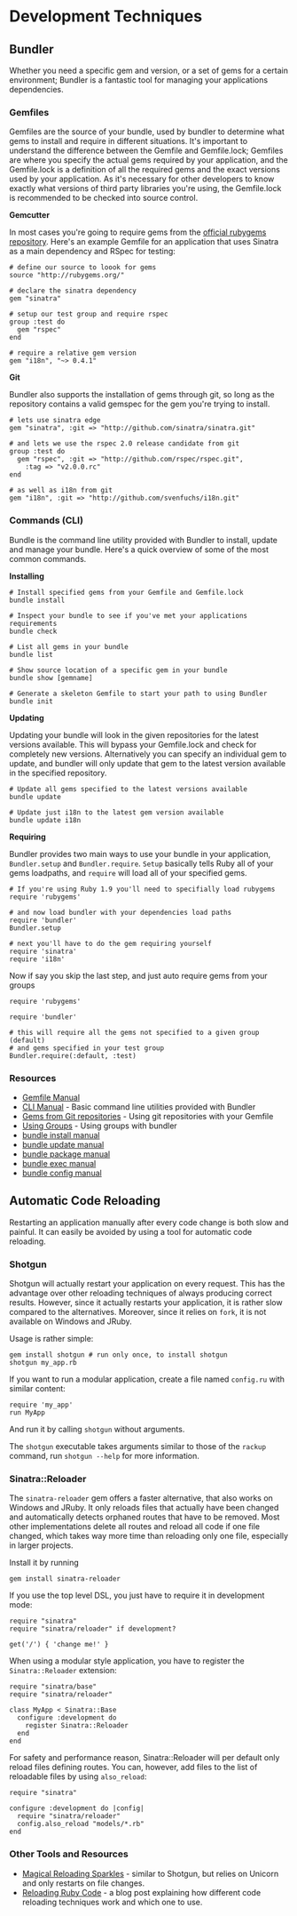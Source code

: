 Development Techniques
======================

Bundler
-------

Whether you need a specific gem and version, or a set of gems for a certain
environment; Bundler is a fantastic tool for managing your applications
dependencies.

### Gemfiles

Gemfiles are the source of your bundle, used by bundler to determine what gems
to install and require in different situations. It's important to understand
the difference between the Gemfile and Gemfile.lock; Gemfiles are where you
specify the actual gems required by your application, and the Gemfile.lock is a
definition of all the required gems and the exact versions used by your
application. As it's necessary for other developers to know exactly what
versions of third party libraries you're using, the Gemfile.lock is recommended
to be checked into source control. 

**Gemcutter**

In most cases you're going to require gems from the [official rubygems
repository](http://rubygems.org/). Here's an example Gemfile for an application
that uses Sinatra as a main dependency and RSpec for testing:

    # define our source to loook for gems
    source "http://rubygems.org/"

    # declare the sinatra dependency
    gem "sinatra" 

    # setup our test group and require rspec
    group :test do
      gem "rspec"
    end

    # require a relative gem version
    gem "i18n", "~> 0.4.1"

**Git**

Bundler also supports the installation of gems through git, so long as the
repository contains a valid gemspec for the gem you're trying to install.

    # lets use sinatra edge
    gem "sinatra", :git => "http://github.com/sinatra/sinatra.git"

    # and lets we use the rspec 2.0 release candidate from git
    group :test do
      gem "rspec", :git => "http://github.com/rspec/rspec.git", 
        :tag => "v2.0.0.rc"  
    end

    # as well as i18n from git
    gem "i18n", :git => "http://github.com/svenfuchs/i18n.git"

### Commands (CLI)

Bundle is the command line utility provided with Bundler to install, update and
manage your bundle. Here's a quick overview of some of the most common
commands.

**Installing**

    # Install specified gems from your Gemfile and Gemfile.lock
    bundle install 
   
    # Inspect your bundle to see if you've met your applications requirements
    bundle check

    # List all gems in your bundle
    bundle list

    # Show source location of a specific gem in your bundle
    bundle show [gemname]
    
    # Generate a skeleton Gemfile to start your path to using Bundler 
    bundle init

**Updating**

Updating your bundle will look in the given repositories for the latest
versions available. This will bypass your Gemfile.lock and check for completely
new versions. Alternatively you can specify an individual gem to update, and
bundler will only update that gem to the latest version available in the
specified repository.

    # Update all gems specified to the latest versions available
    bundle update

    # Update just i18n to the latest gem version available
    bundle update i18n

**Requiring**

Bundler provides two main ways to use your bundle in your application,
`Bundler.setup` and `Bundler.require`. `Setup` basically tells Ruby all
of your gems loadpaths, and `require` will load all of your specified gems.

    # If you're using Ruby 1.9 you'll need to specifially load rubygems
    require 'rubygems'

    # and now load bundler with your dependencies load paths
    require 'bundler'
    Bundler.setup

    # next you'll have to do the gem requiring yourself
    require 'sinatra'
    require 'i18n'

Now if say you skip the last step, and just auto require gems from your groups

    require 'rubygems'

    require 'bundler'
    
    # this will require all the gems not specified to a given group (default)
    # and gems specified in your test group
    Bundler.require(:default, :test)

###  Resources

*    [Gemfile Manual](http://gembundler.com/man/gemfile.5.html)
*    [CLI Manual](http://gembundler.com/man/bundle.1.html) - Basic command 
line utilities provided with Bundler
*    [Gems from Git repositories](http://gembundler.com/git.html) - Using git 
repositories with your Gemfile
*    [Using Groups](http://gembundler.com/groups.html) - Using groups with 
bundler
*    [bundle install manual](http://gembundler.com/man/bundle-install.1.html)
*    [bundle update manual](http://gembundler.com/man/bundle-update.1.html)
*    [bundle package manual](http://gembundler.com/man/bundle-package.1.html)
*    [bundle exec manual](http://gembundler.com/man/bundle-exec.1.html)
*    [bundle config manual](http://gembundler.com/man/bundle-config.1.html)

Automatic Code Reloading
------------------------

Restarting an application manually after every code change is both slow and
painful. It can easily be avoided by using a tool for automatic code reloading.

### Shotgun

Shotgun will actually restart your application on every request. This has the
advantage over other reloading techniques of always producing correct results.
However, since it actually restarts your application, it is rather slow
compared to the alternatives. Moreover, since it relies on `fork`, it is not
available on Windows and JRuby.

Usage is rather simple:

    gem install shotgun # run only once, to install shotgun
    shotgun my_app.rb

If you want to run a modular application, create a file named `config.ru` with
similar content:

    require 'my_app'
    run MyApp

And run it by calling `shotgun` without arguments.

The `shotgun` executable takes arguments similar to those of the `rackup`
command, run `shotgun --help` for more information.

### Sinatra::Reloader

The `sinatra-reloader` gem offers a faster alternative, that also works on
Windows and JRuby. It only reloads files that actually have been changed and
automatically detects orphaned routes that have to be removed. Most other
implementations delete all routes and reload all code if one file changed,
which takes way more time than reloading only one file, especially in larger
projects.

Install it by running

    gem install sinatra-reloader

If you use the top level DSL, you just have to require it in development mode:

    require "sinatra"
    require "sinatra/reloader" if development?
    
    get('/') { 'change me!' }

When using a modular style application, you have to register the
`Sinatra::Reloader` extension:

    require "sinatra/base"
    require "sinatra/reloader"
    
    class MyApp < Sinatra::Base
      configure :development do
        register Sinatra::Reloader
      end
    end

For safety and performance reason, Sinatra::Reloader will per default only
reload files defining routes. You can, however, add files to the list of
reloadable files by using `also_reload`:

    require "sinatra"

    configure :development do |config|
      require "sinatra/reloader"
      config.also_reload "models/*.rb"
    end

### Other Tools and Resources

* [Magical Reloading Sparkles](http://namelessjon.posterous.com/magical-reloading-sparkles) -
  similar to Shotgun, but relies on Unicorn and only restarts on file changes.
* [Reloading Ruby Code](http://rkh.im/2010/08/code-reloading) - a blog post
  explaining how different code reloading techniques work and which one to
  use.
